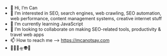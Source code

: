 - 👋 Hi, I’m Can
- 👀 I’m interested in SEO, search engines, web crawling, SEO automation, web performance, content management systems, creative internet stuff
- 🌱 I’m currently learning JavaScript
- 🚀 I’m looking to collaborate on making SEO-related tools, productivity & travel web apps
- 📫 How to reach me --> https://mcanotsay.com
- 👨🏼‍🚀🛸👽🤖
